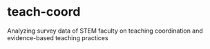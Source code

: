 # teach-coord
Analyzing survey data of STEM faculty on teaching coordination and evidence-based teaching practices
